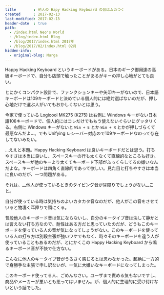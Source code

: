 ```yaml
---
title        : 他人の Hapy Hacking Keyboard の音はムカつく
created      : 2017-02-13
last-modified: 2017-02-13
header-date  : true
path:
  - /index.html Neo's World
  - /blog/index.html Blog
  - /blog/2017/index.html 2017年
  - /blog/2017/02/index.html 02月
hidden-info:
  - original-blog: Murga
---
```


Happy Hacking Keyboard というキーボードがある。日本のギーク御用達の高級キーボードで、自分も店頭で触ったことがあるがキーの押し心地がとても良い。

とにかくコンパクト設計で、ファンクションキーや矢印キーがないので、日本語キーボードは109キーボードと決めている個人的には絶対選ばないのだが、押し心地だけで選ぶ人がいてもおかしくないとは思う。

今家で使っている Logicool MK275 (K275) は右側に Windows キーがない日本語108キーボードで、個人的にはコレだけでももう使えないぐらいにグッタリくる。右側に Windows キーがないと `Win + E` とか `Win + R` とかが押しづらくて最悪なんだよ…。でも Unifying レシーバー対応ので109キーボードなのって存在してないみたい。

…ええと本題。Happy Hacking Keyboard は良いキーボードだとは思う。打ちやすさは本当に良いし、スペースキーの行も太くなくて直線的なところも好き。スペースキーが他のキーより太くてキーボード下部がふっくらしてるの嫌いなんだよな。キーボードは四角く直線的であって欲しい。見た目と打ちやすさは本当に良いのだが、一つ問題がある。

それは、__他人が使っているときのタイピング音が耳障りでしょうがない__こと。

自分が使っている時は気持ちのよいカタカタ音なのだが、他人がこの音をさせていると物凄く耳障りで頭にくる。

普段他人のキーボード音は気にならないし、自分のキータイプ音は決して静かとは言えない打ち方なので、耐性はある方だと思っていたのだが、どうもこのキーボードを使っている人の音が気になってしょうがない。このキーボードを使っている人の打ち方は別段主張が強いワケでもなく、時々そのキーボードを違う人が使っていることもあるのだが、とにかくこの Happy Hacking Keyboard から鳴るキーボード音が不快で仕方ない。

こんなに他人のキータイプ音がうるさく感じるとは思わなかった。超絶に一方的で身勝手な主張で申し訳ないが、一気に大嫌いなキーボードになってしまった。

このキーボード使ってる人、ごめんなさい。ユーザまで責める気もないですし、商品やメーカーが悪いとも思ってはいません。が、個人的に生理的に受け付けないという話でした。
